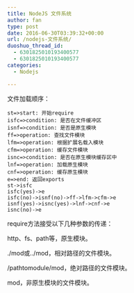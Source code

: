 ```yaml
---
title: NodeJS 文件系统
author: fan
type: post
date: 2016-06-30T03:39:32+00:00
url: /nodejs-文件系统/
duoshuo_thread_id:
  - 6301825010193400577
  - 6301825010193400577
categories:
  - Nodejs

---
```

文件加载顺序：

<pre><code class="flow">st=&gt;start: 开始require
isfc=&gt;condition: 是否在文件缓冲区
isnf=&gt;condition: 是否是原生模块
ff=&gt;operation: 查找文件模块
lfm=&gt;operation: 根据扩展名载入模块
cfm=&gt;operation: 缓存文件模块
isnc=&gt;condition: 是否在原生模块缓存区中
lnf=&gt;operation: 加载原生模块
cnf=&gt;operation: 缓存原生模块
e=&gt;end: 返回exports
st-&gt;isfc
isfc(yes)-&gt;e
isfc(no)-&gt;isnf(no)-&gt;ff-&gt;lfm-&gt;cfm-&gt;e
isnf(yes)-&gt;isnc(yes)-&gt;lnf-&gt;cnf-&gt;e
isnc(no)-&gt;e
</code></pre>

require方法接受以下几种参数的传递：
  
http、fs、path等，原生模块。
  
./mod或../mod，相对路径的文件模块。
  
/pathtomodule/mod，绝对路径的文件模块。
  
mod，非原生模块的文件模块。